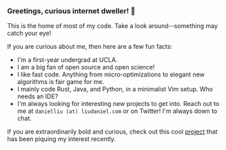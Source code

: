 ### Greetings, curious internet dweller! 👋

This is the home of most of my code. Take a look around--something may catch your eye!

If you are curious about me, then here are a few fun facts:

- I'm a first-year undergrad at UCLA.
- I am a big fan of open source and open science!
- I like fast code. Anything from micro-optimizations to elegant new algorithms is fair game for me.
- I mainly code Rust, Java, and Python, in a minimalist Vim setup. Who needs an IDE?
- I'm always looking for interesting new projects to get into. Reach out to me at `danielliu (at) liudaniel.com` or on Twitter! I'm always down to chat.

If you are extraordinarily bold and curious, check out this cool [project](https://www.youtube.com/watch?v=dQw4w9WgXcQ) that has been piquing my interest recently.
